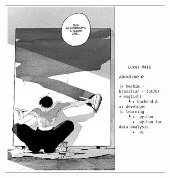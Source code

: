 <table>
    <tr>
        <!-- Ajuste da largura da célula -->
        <td style="width: 70%;">
            <!-- Ajuste da largura da imagem -->
            <img src="https://github.com/l-vs-maia/l-vs-maia/blob/main/tough_one.jpg" style="width:100%; border: none;"/>
        </td>
        <td style="width: 30%; vertical-align: middle;">
            <p style="font-family: monospace; font-size: 80px;">    
                
        𝙻𝚞𝚌𝚊𝚜 𝙼𝚊𝚒𝚊
    
</p>                                                                                                                            
     
about me ☆

    
    │▸ 𝚑𝚎/𝚑𝚒𝚖 - 𝚋𝚛𝚊𝚣𝚒𝚕𝚒𝚊𝚗 - (𝚙𝚝/𝚋𝚛 + 𝚎𝚗𝚐𝚕𝚒𝚜𝚑)
        ┗ ▸ 𝚋𝚊𝚌𝚔𝚎𝚗𝚍 & 𝚊𝚒 𝚍𝚎𝚟𝚎𝚕𝚘𝚙𝚎𝚛                                              
    │▸ 𝚕𝚎𝚊𝚛𝚗𝚒𝚗𝚐
        ┗ ▸  𝚙𝚢𝚝𝚑𝚘𝚗
          ▸  𝚙𝚢𝚝𝚑𝚘𝚗 𝚏𝚘𝚛 𝚍𝚊𝚝𝚊 𝚊𝚗𝚊𝚕𝚢𝚜𝚒𝚜
          ▸  𝚊𝚒
